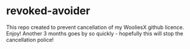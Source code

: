 # revoked-avoider

This repo created to prevent cancellation of my WooliesX github licence. Enjoy!
Another 3 months goes by so quickly - hopefully this will stop the cancellation police!

